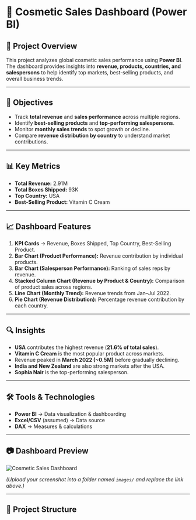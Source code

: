 # 💄 Cosmetic Sales Dashboard (Power BI)

## 📌 Project Overview
This project analyzes global cosmetic sales performance using **Power BI**.  
The dashboard provides insights into **revenue, products, countries, and salespersons** to help identify top markets, best-selling products, and overall business trends.  

---

## 🎯 Objectives
- Track **total revenue** and **sales performance** across multiple regions.  
- Identify **best-selling products** and **top-performing salespersons**.  
- Monitor **monthly sales trends** to spot growth or decline.  
- Compare **revenue distribution by country** to understand market contributions.  

---

## 📊 Key Metrics
- **Total Revenue:** 2.91M  
- **Total Boxes Shipped:** 93K  
- **Top Country:** USA  
- **Best-Selling Product:** Vitamin C Cream  

---

## 📈 Dashboard Features
1. **KPI Cards** → Revenue, Boxes Shipped, Top Country, Best-Selling Product.  
2. **Bar Chart (Product Performance):** Revenue contribution by individual products.  
3. **Bar Chart (Salesperson Performance):** Ranking of sales reps by revenue.  
4. **Stacked Column Chart (Revenue by Product & Country):** Comparison of product sales across regions.  
5. **Line Chart (Monthly Trend):** Revenue trends from Jan–Jul 2022.  
6. **Pie Chart (Revenue Distribution):** Percentage revenue contribution by each country.  

---

## 🔍 Insights
- **USA** contributes the highest revenue (**21.6% of total sales**).  
- **Vitamin C Cream** is the most popular product across markets.  
- Revenue peaked in **March 2022 (~0.5M)** before gradually declining.  
- **India and New Zealand** are also strong markets after the USA.  
- **Sophia Nair** is the top-performing salesperson.  

---

## 🛠 Tools & Technologies
- **Power BI** → Data visualization & dashboarding  
- **Excel/CSV** (assumed) → Data source  
- **DAX** → Measures & calculations  

---

## 📷 Dashboard Preview
![Cosmetic Sales Dashboard]("/images/dashboard_screenshot.png")

*(Upload your screenshot into a folder named `images/` and replace the link above.)*  

---

## 📂 Project Structure
